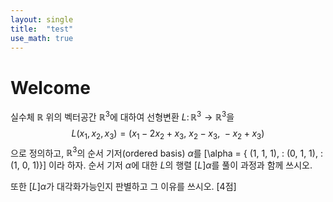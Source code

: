 ```yaml
---
layout: single
title:  "test"
use_math: true
---
```


# Welcome

실수체 $\mathbb{R}$ 위의 벡터공간 $\mathbb{R}^3$에 대하여 선형변환 $L \colon \mathbb{R}^3 \to \mathbb{R}^3$을 
$$L(x_1, x_2, x_3) = (x_1 - 2x_2 + x_3, \ x_2 - x_3, \ -x_2 + x_3)$$
으로 정의하고, $\mathbb{R}^3$의 순서 기저(ordered basis) $\alpha$를
\[\alpha = \{ (1, 1, 1), \: (0, 1, 1), \: (1, 0, 1)\}\]
이라 하자.
순서 기저 $\alpha$에 대한 $L$의 행렬 $[L]{\alpha}$를 풀이 과정과 함께 쓰시오.

또한 $[L]{\alpha}$가 대각화가능인지 판별하고 그 이유를 쓰시오.  [4점]

